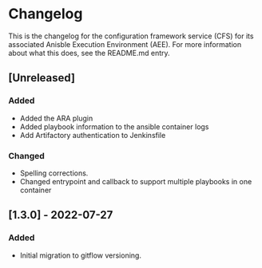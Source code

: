 # Changelog
This is the changelog for the configuration framework service (CFS) for its
associated Anisble Execution Environment (AEE). For more information about what
this does, see the README.md entry.

## [Unreleased]
### Added
- Added the ARA plugin
- Added playbook information to the ansible container logs
- Add Artifactory authentication to Jenkinsfile

### Changed
- Spelling corrections.
- Changed entrypoint and callback to support multiple playbooks in one container

## [1.3.0] - 2022-07-27
### Added
- Initial migration to gitflow versioning.
